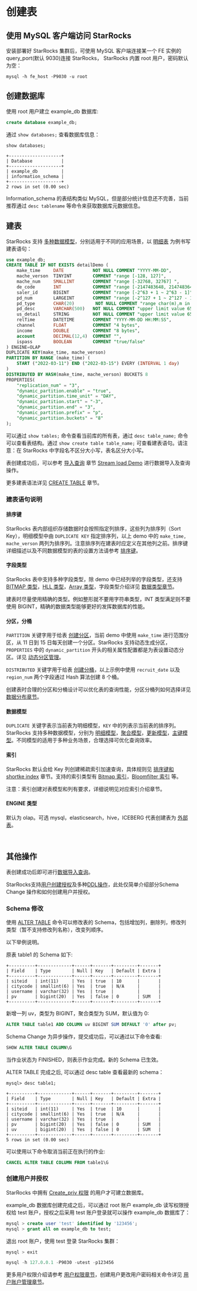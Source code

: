 # 创建表

## 使用 MySQL 客户端访问 StarRocks

安装部署好 StarRocks 集群后，可使用 MySQL 客户端连接某一个 FE 实例的 query_port(默认 9030)连接 StarRocks， StarRocks 内置 root 用户，密码默认为空：

```shell
mysql -h fe_host -P9030 -u root
```

## 创建数据库

使用 root 用户建立 example\_db 数据库:

```sql
create database example_db;
```

通过 `show databases;` 查看数据库信息：

```Plain Text
show databases;

+--------------------+
| Database           |
+--------------------+
| example_db         |
| information_schema |
+--------------------+
2 rows in set (0.00 sec)
```

Information_schema 的表结构类似 MySQL，但是部分统计信息还不完善，当前推荐通过 `desc tablename` 等命令来获取数据库元数据信息。
<br/>

## 建表

StarRocks 支持 [多种数据模型](../table_design/Data_model.md)，分别适用于不同的应用场景，以 [明细表](../table_design/Data_model.md#明细模型) 为例书写建表语句：

```sql
use example_db;
CREATE TABLE IF NOT EXISTS detailDemo (
    make_time     DATE           NOT NULL COMMENT "YYYY-MM-DD",
    mache_verson  TINYINT        COMMENT "range [-128, 127]",
    mache_num     SMALLINT       COMMENT "range [-32768, 32767] ",
    de_code       INT            COMMENT "range [-2147483648, 2147483647]",
    saler_id      BIGINT         COMMENT "range [-2^63 + 1 ~ 2^63 - 1]",
    pd_num        LARGEINT       COMMENT "range [-2^127 + 1 ~ 2^127 - 1]",
    pd_type       CHAR(20)        NOT NULL COMMENT "range char(m),m in (1-255) ",
    pd_desc       VARCHAR(500)   NOT NULL COMMENT "upper limit value 65533 bytes",
    us_detail     STRING         NOT NULL COMMENT "upper limit value 65533 bytes",
    relTime       DATETIME       COMMENT "YYYY-MM-DD HH:MM:SS",
    channel       FLOAT          COMMENT "4 bytes",
    income        DOUBLE         COMMENT "8 bytes",
    account       DECIMAL(12,4)  COMMENT "",
    ispass        BOOLEAN        COMMENT "true/false"
) ENGINE=OLAP
DUPLICATE KEY(make_time, mache_verson)
PARTITION BY RANGE (make_time) (
    START ("2022-03-11") END ("2022-03-15") EVERY (INTERVAL 1 day)
)
DISTRIBUTED BY HASH(make_time, mache_verson) BUCKETS 8
PROPERTIES(
    "replication_num" = "3",
    "dynamic_partition.enable" = "true",
    "dynamic_partition.time_unit" = "DAY",
    "dynamic_partition.start" = "-3",
    "dynamic_partition.end" = "3",
    "dynamic_partition.prefix" = "p",
    "dynamic_partition.buckets" = "8"
);
```

可以通过 `show tables;` 命令查看当前库的所有表，通过 `desc table_name;` 命令可以查看表结构。通过 `show create table table_name;` 可查看建表语句。请注意：在 StarRocks 中字段名不区分大小写，表名区分大小写。

表创建成功后，可以参考 [导入查询](/quick_start/Import_and_query.md) 章节 [Stream load Demo](/quick_start/Import_and_query.md#stream-load%E5%AF%BC%E5%85%A5demo) 进行数据导入及查询操作。

更多建表语法详见 [CREATE TABLE](/sql-reference/sql-statements/data-definition/CREATE%20TABLE.md) 章节。

### 建表语句说明

#### 排序键

StarRocks 表内部组织存储数据时会按照指定列排序，这些列为排序列（Sort Key），明细模型中由 `DUPLICATE KEY` 指定排序列，以上 demo 中的 `make_time, mache_verson` 两列为排序列。注意排序列在建表时应定义在其他列之前。排序键详细描述以及不同数据模型的表的设置方法请参考 [排序键](../table_design/Sort_key.md)。

#### 字段类型

StarRocks 表中支持多种字段类型，除 demo 中已经列举的字段类型，还支持 [BITMAP 类型](/using_starrocks/Using_bitmap.md)，[HLL 类型](../using_starrocks/Using_HLL.md)，[Array 类型](../using_starrocks/Array.md)，字段类型介绍详见 [数据类型章节](/sql-reference/sql-statements/data-types/)。

建表时尽量使用精确的类型。例如整形就不要用字符串类型，INT 类型满足则不要使用 BIGINT，精确的数据类型能够更好的发挥数据库的性能。

#### 分区，分桶

`PARTITION` 关键字用于给表 [创建分区](/sql-reference/sql-statements/data-definition/CREATE%20TABLE.md#Syntax)，当前 demo 中使用 `make_time` 进行范围分区，从 11 日到 15 日每天创建一个分区。StarRocks 支持动态生成分区，`PROPERTIES` 中的 `dynamic_partition` 开头的相关属性配置都是为表设置动态分区。详见 [动态分区管理](/table_design/Data_distribution.md#动态分区管理)。

`DISTRIBUTED` 关键字用于给表 [创建分桶](/sql-reference/sql-statements/data-definition/CREATE%20TABLE.md#distribution_desc)，以上示例中使用 `recruit_date` 以及 `region_num` 两个字段通过 Hash 算法创建 8 个桶。

创建表时合理的分区和分桶设计可以优化表的查询性能，分区分桶列如何选择详见 [数据分布章节](/table_design/Data_distribution.md)。

#### 数据模型

`DUPLICATE` 关键字表示当前表为明细模型，`KEY` 中的列表示当前表的排序列。StarRocks 支持多种数据模型，分别为 [明细模型](/table_design/Data_model.md#明细模型)，[聚合模型](/table_design/Data_model.md#聚合模型)，[更新模型](/table_design/Data_model.md#更新模型)，[主键模型](/table_design/Data_model.md#主键模型)。不同模型的适用于多种业务场景，合理选择可优化查询效率。

#### 索引

StarRocks 默认会给 Key 列创建稀疏索引加速查询，具体规则见 [排序键和 shortke index](/table_design/Sort_key.md#排序列的原理) 章节。支持的索引类型有 [Bitmap 索引](/table_design/Bitmap_index.md#原理)，[Bloomfilter 索引](/table_design/Bloomfilter_index.md#原理) 等。

注意：索引创建对表模型和列有要求，详细说明见对应索引介绍章节。

#### ENGINE 类型

默认为 olap。可选 mysql，elasticsearch，hive，ICEBERG 代表创建表为 [外部表](/data_source/External_table.md#外部表)。

<br/>

## 其他操作

表创建成功后即可进行[数据导入查询](/quick_start/Import_and_query.md)。

StarRocks支持[用户创建授权](/sql-reference/sql-statements/account-management)及多种[DDL操作](/sql-reference/sql-statements/data-definition)，此处仅简单介绍部分Schema Change 操作和如何创建用户并授权。

### Schema 修改

使用 [ALTER TABLE](/sql-reference/sql-statements/data-definition/ALTER%20TABLE.md) 命令可以修改表的 Schema，包括增加列，删除列，修改列类型（暂不支持修改列名称），改变列顺序。

以下举例说明。

原表 table1 的 Schema 如下:

```Plain Text
+----------+-------------+------+-------+---------+-------+
| Field    | Type        | Null | Key   | Default | Extra |
+----------+-------------+------+-------+---------+-------+
| siteid   | int(11)     | Yes  | true  | 10      |       |
| citycode | smallint(6) | Yes  | true  | N/A     |       |
| username | varchar(32) | Yes  | true  |         |       |
| pv       | bigint(20)  | Yes  | false | 0       | SUM   |
+----------+-------------+------+-------+---------+-------+
```

新增一列 uv，类型为 BIGINT，聚合类型为 SUM，默认值为 0:

```sql
ALTER TABLE table1 ADD COLUMN uv BIGINT SUM DEFAULT '0' after pv;
```

Schema Change 为异步操作，提交成功后，可以通过以下命令查看:

```sql
SHOW ALTER TABLE COLUMN\G
```

当作业状态为 FINISHED，则表示作业完成。新的 Schema 已生效。

ALTER TABLE 完成之后, 可以通过 desc table 查看最新的 schema：

```Plain Text
mysql> desc table1;

+----------+-------------+------+-------+---------+-------+
| Field    | Type        | Null | Key   | Default | Extra |
+----------+-------------+------+-------+---------+-------+
| siteid   | int(11)     | Yes  | true  | 10      |       |
| citycode | smallint(6) | Yes  | true  | N/A     |       |
| username | varchar(32) | Yes  | true  |         |       |
| pv       | bigint(20)  | Yes  | false | 0       | SUM   |
| uv       | bigint(20)  | Yes  | false | 0       | SUM   |
+----------+-------------+------+-------+---------+-------+
5 rows in set (0.00 sec)
```

可以使用以下命令取消当前正在执行的作业:

```sql
CANCEL ALTER TABLE COLUMN FROM table1\G
```

### 创建用户并授权

StarRocks 中拥有 [Create_priv 权限](../administration/User_privilege.md#权限类型) 的用户才可建立数据库。

example_db 数据库创建完成之后，可以通过 root 账户 example_db 读写权限授权给 test 账户，授权之后采用 test 账户登录就可以操作 example\_db 数据库了：

```sql
mysql > create user 'test' identified by '123456';
mysql > grant all on example_db to test;
```

退出 root 账户，使用 test 登录 StarRocks 集群：

```sql
mysql > exit

mysql -h 127.0.0.1 -P9030 -utest -p123456
```

更多用户权限介绍请参考 [用户权限章节](/administration/User_privilege.md)，创建用户更改用户密码相关命令详见 [用户账户管理章节](/sql-reference/sql-statements/account-management/)。
